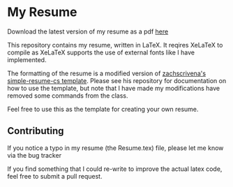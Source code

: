 # My Resume

Download the latest version of my resume as a pdf [here](https://github.com/Marsfan/Gabriel-Roper-Resume/releases/latest/download/Gabriel_Roper_Resume.pdf)

This repository contains my resume, written in LaTeX. It reqires XeLaTeX to compile as
XeLaTeX supports the use of external fonts like I have implemented.

The formatting of the resume is a modified version of
[zachscrivena's simple-resume-cs template](https://github.com/zachscrivena/simple-resume-cv).
Please see his repository for documentation on how to use the template, but note that I have made
my modifications have removed some commands from the class.

Feel free to use this as the template for creating your own resume.

## Contributing

If you notice a typo in my resume (the Resume.tex) file, please let me know via the bug tracker

If you find something that I could re-write to improve the actual latex code, feel free to
submit a pull request.
